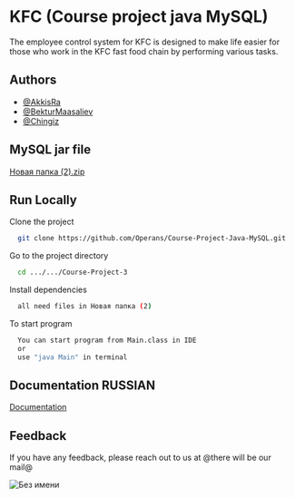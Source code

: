 # KFC (Course project java MySQL)

The employee control system for KFC is designed to make life easier for those who work in the KFC fast food chain by performing various tasks.


## Authors

- [@AkkisRa](https://github.com/AkkisRa)
- [@BekturMaasaliev](https://github.com/BekturMaasaliev)
- [@Chingiz](https://github.com/Operans)


## MySQL jar file

[Новая папка (2).zip](https://github.com/Operans/CourseProjectJavaMySQL/files/10043909/2.zip)

## Run Locally

Clone the project

```bash
  git clone https://github.com/Operans/Course-Project-Java-MySQL.git
```

Go to the project directory

```bash
  cd .../.../Course-Project-3
```

Install dependencies

```bash
  all need files in Новая папка (2)
```


To start program

```bash
  You can start program from Main.class in IDE
  or 
  use "java Main" in terminal
```


## Documentation RUSSIAN

[Documentation](https://docs.google.com/document/d/1HPs2q7IlasOJd3zTxkHc7wizJWqA8bfY/edit?usp=sharing&ouid=110873767683336514560&rtpof=true&sd=true)


## Feedback

If you have any feedback, please reach out to us at @there will be our mail@

![Без имени](https://user-images.githubusercontent.com/97016997/203571952-5a9ecc70-4a90-4557-9079-7e11eda45229.png)

